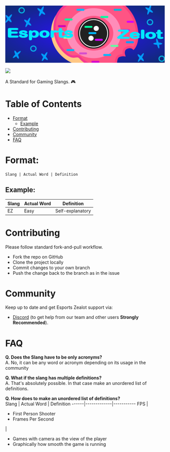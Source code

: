 ![Esports Zelot Banner](/Designs/banner.png)

<p>
<img src="https://img.shields.io/badge/hacktoberfest-2020-ff69b4">
</p>

A Standard for Gaming Slangs. :video_game:

# Table of Contents

- [Format](#format)
  - [Example](#example)
- [Contributing](#contributing)
- [Community](#community)
- [FAQ](#faq)

# Format:

```
Slang | Actual Word | Definition
```

## Example:

Slang | Actual Word | Definition
------|-------------|-----------
EZ | Easy | Self-explanatory


# Contributing

Please follow standard fork-and-pull workflow.
- Fork the repo on GitHub
- Clone the project locally
- Commit changes to your own branch
- Push the change back to the branch as in the issue

# Community

Keep up to date and get Esports Zealot support via:<br>
- [Discord](https://discord.gg/42pvfZ2) (to get help from our team and other users **Strongly Recommended**).

# FAQ

**Q. Does the Slang have to be only acronyms?<br>**
A. No, it can be any word or acronym depending on its usage in the community

**Q. What if the slang has multiple definitions?<br>**
A. That's absolutely possible. In that case make an unordered list of definitions.

**Q. How does to make an unordered list of definitions?<br>**
Slang | Actual Word | Definition
------|-------------|-----------
FPS | <ul><li>First Person Shooter</li><li>Frames Per Second</li></ul> | <ul><li>Games with camera as the view of the player</li><li>Graphically how smooth the game is running</li></ul>
